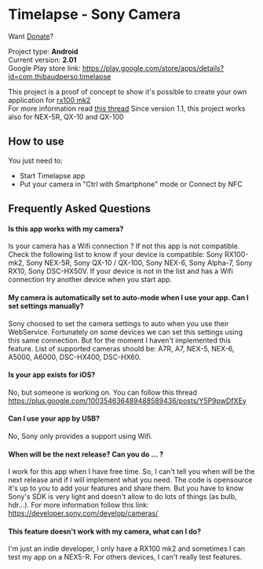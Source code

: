 Timelapse - Sony Camera
===================

Want [Donate](https://www.paypal.com/cgi-bin/webscr?cmd=_donations&business=LFFFQZD9UNKRC&lc=FR&item_name=Thibaud%20Michel&item_number=1&currency_code=EUR&bn=PP-DonationsBF%3abtn_donate_LG%2egif%3aNonHosted)?  

Project type: **Android**  
Current version: **2.01**  
Google Play store link: https://play.google.com/store/apps/details?id=com.thibaudperso.timelapse  


This project is a proof of concept to show it's possible to create your own application for [rx100 mk2](http://www.sony.co.uk/product/dsc-r-series/dsc-rx100m2)  
For more information read [this thread](https://camera.developer.sony.com/common/forum/en/viewtopic.php?f=21&t=121&start=10#p361)
Since version 1.1, this project works also for NEX-5R, QX-10 and QX-100

How to use
----------

You just need to:
* Start Timelapse app
* Put your camera in "Ctrl with Smartphone" mode or Connect by NFC


Frequently Asked Questions
----------

#### Is this app works with my camera?
Is your camera has a Wifi connection ? If not this app is not compatible.
Check the following list to know if your device is compatible: Sony RX100-mk2, Sony NEX-5R, Sony QX-10 / QX-100, Sony NEX-6, Sony Alpha-7, Sony RX10, Sony DSC-HX50V. If your device is not in the list and has a Wifi connection try another device when you start app.

#### My camera is automatically set to auto-mode when I use your app. Can I set settings manually?
Sony choosed to set the camera settings to auto when you use their WebService. Fortunately on some devices we can set this settings using this same connection. But for the moment I haven't implemented this feature. List of supported cameras should be: A7R, A7, NEX-5, NEX-6, A5000, A6000, DSC-HX400, DSC-HX60.

#### Is your app exists for iOS?
No, but someone is working on. You can follow this thread https://plus.google.com/100354636489488589436/posts/Y5P9pwDfXEy

#### Can I use your app by USB?
No, Sony only provides a support using Wifi.

#### When will be the next release? Can you do ... ?
I work for this app when I have free time. So, I can't tell you when will be the next release and if I will implement what you need. The code is opensource it's up to you to add your features and share them. But you have to know Sony's SDK is very light and doesn't allow to do lots of things (as bulb, hdr...). For more information follow this link: https://developer.sony.com/develop/cameras/

#### This feature doesn't work with my camera, what can I do?
I'm just an indie developer, I only have a RX100 mk2 and sometimes I can test my app on a NEX5-R. For others devices, I can't really test features.
